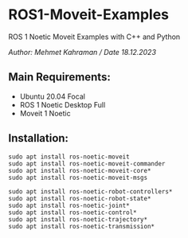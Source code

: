 # ROS1-Moveit-Examples
ROS 1 Noetic Moveit Examples with C++ and Python

*Author: Mehmet Kahraman / Date 18.12.2023*

Main Requirements:
--
- Ubuntu 20.04 Focal
- ROS 1 Noetic Desktop Full
- Moveit 1 Noetic

Installation:
--
```
sudo apt install ros-noetic-moveit
sudo apt install ros-noetic-moveit-commander
sudo apt install ros-noetic-moveit-core*
sudo apt install ros-noetic-moveit-msgs

sudo apt install ros-noetic-robot-controllers*
sudo apt install ros-noetic-robot-state*
sudo apt install ros-noetic-joint*
sudo apt install ros-noetic-control*
sudo apt install ros-noetic-trajectory*
sudo apt install ros-noetic-transmission*
```